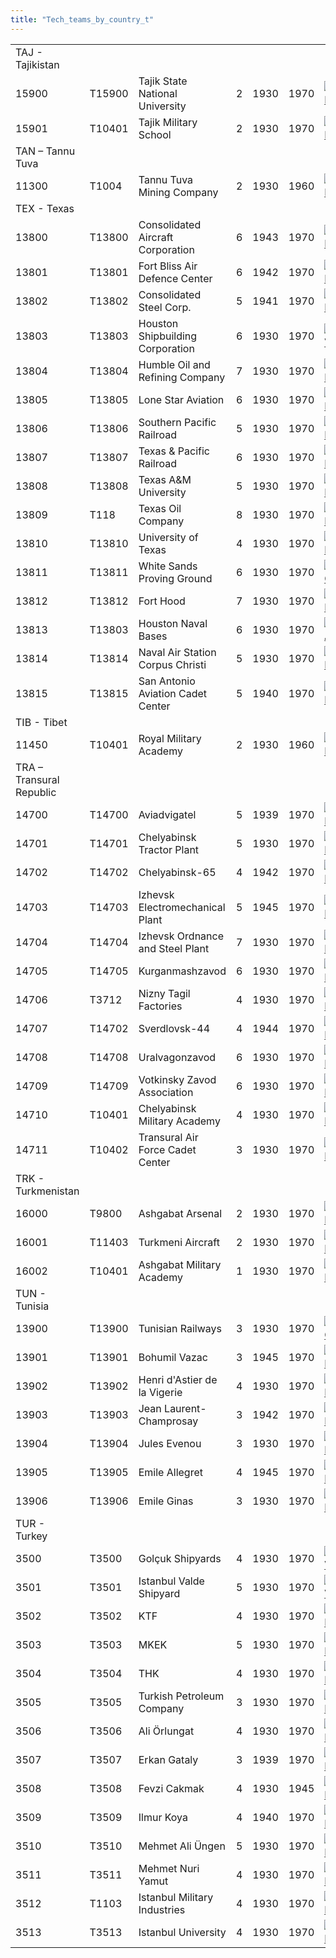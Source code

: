 ```yaml
---
title: "Tech_teams_by_country_t"
---
```


|                          |        |                                   |     |      |      |                                                                                             |                                                                                             |                                                                                           |                                                                                           |                                                                                       |
|--------------------------|--------|-----------------------------------|-----|------|------|---------------------------------------------------------------------------------------------|---------------------------------------------------------------------------------------------|-------------------------------------------------------------------------------------------|-------------------------------------------------------------------------------------------|---------------------------------------------------------------------------------------|
| TAJ - Tajikistan         |        |                                   |     |      |      |                                                                                             |                                                                                             |                                                                                           |                                                                                           |                                                                                       |
| 15900                    | T15900 | Tajik State National University   | 2   | 1930 | 1970 | [![CHE](/images/1/19/Chemistry.png)](/File:Chemistry.png "CHE")                             | [![ELE](/images/d/dd/Electronics.png)](/File:Electronics.png "ELE")                         | [![MGT](/images/c/c7/Management.png)](/File:Management.png "MGT")                         | [![MTH](/images/7/79/Mathematics.png)](/File:Mathematics.png "MTH")                       | [![MCH](/images/a/a1/Mechanics.png)](/File:Mechanics.png "MCH")                       |
| 15901                    | T10401 | Tajik Military School             | 2   | 1930 | 1970 | [![CEX](/images/b/bc/Centralized_execution.png)](/File:Centralized_execution.png "CEX")     | [![DEX](/images/0/0d/Decentralized_execution.png)](/File:Decentralized_execution.png "DEX") | [![INF](/images/b/be/Infantry_focus.png)](/File:Infantry_focus.png "INF")                 | [![LGT](/images/1/1d/Large_unit_tactics.png)](/File:Large_unit_tactics.png "LGT")         | [![TRA](/images/b/b1/Training.png)](/File:Training.png "TRA")                         |
| TAN – Tannu Tuva         |        |                                   |     |      |      |                                                                                             |                                                                                             |                                                                                           |                                                                                           |                                                                                       |
| 11300                    | T1004  | Tannu Tuva Mining Company         | 2   | 1930 | 1960 | [![ELE](/images/d/dd/Electronics.png)](/File:Electronics.png "ELE")                         | [![EQP](/images/2/20/General_equipment.png)](/File:General_equipment.png "EQP")             | [![IND](/images/7/79/Industrial_engineering.png)](/File:Industrial_engineering.png "IND") | [![MCH](/images/a/a1/Mechanics.png)](/File:Mechanics.png "MCH")                           | [![TEC](/images/9/9d/Technical_efficiency.png)](/File:Technical_efficiency.png "TEC") |
| TEX - Texas              |        |                                   |     |      |      |                                                                                             |                                                                                             |                                                                                           |                                                                                           |                                                                                       |
| 13800                    | T13800 | Consolidated Aircraft Corporation | 6   | 1943 | 1970 | [![AER](/images/a/a1/Aeronautics.png)](/File:Aeronautics.png "AER")                         | [![ELE](/images/d/dd/Electronics.png)](/File:Electronics.png "ELE")                         | [![TEC](/images/9/9d/Technical_efficiency.png)](/File:Technical_efficiency.png "TEC")     |                                                                                           |                                                                                       |
| 13801                    | T13801 | Fort Bliss Air Defence Center     | 6   | 1942 | 1970 | [![ART](/images/d/d8/Artillery.png)](/File:Artillery.png "ART")                             | [![ELE](/images/d/dd/Electronics.png)](/File:Electronics.png "ELE")                         |                                                                                           |                                                                                           |                                                                                       |
| 13802                    | T13802 | Consolidated Steel Corp.          | 5   | 1941 | 1970 | [![ART](/images/d/d8/Artillery.png)](/File:Artillery.png "ART")                             | [![NVA](/images/e/ea/Naval_artillery.png)](/File:Naval_artillery.png "NVA")                 | [![NVE](/images/0/09/Naval_engineering.png)](/File:Naval_engineering.png "NVE")           | [![TEC](/images/9/9d/Technical_efficiency.png)](/File:Technical_efficiency.png "TEC")     |                                                                                       |
| 13803                    | T13803 | Houston Shipbuilding Corporation  | 6   | 1930 | 1970 | [![NVA](/images/e/ea/Naval_artillery.png)](/File:Naval_artillery.png "NVA")                 | [![NVE](/images/0/09/Naval_engineering.png)](/File:Naval_engineering.png "NVE")             | [![TEC](/images/9/9d/Technical_efficiency.png)](/File:Technical_efficiency.png "TEC")     |                                                                                           |                                                                                       |
| 13804                    | T13804 | Humble Oil and Refining Company   | 7   | 1930 | 1970 | [![CHE](/images/1/19/Chemistry.png)](/File:Chemistry.png "CHE")                             | [![IND](/images/7/79/Industrial_engineering.png)](/File:Industrial_engineering.png "IND")   | [![MGT](/images/c/c7/Management.png)](/File:Management.png "MGT")                         |                                                                                           |                                                                                       |
| 13805                    | T13805 | Lone Star Aviation                | 6   | 1930 | 1970 | [![AER](/images/a/a1/Aeronautics.png)](/File:Aeronautics.png "AER")                         | [![ELE](/images/d/dd/Electronics.png)](/File:Electronics.png "ELE")                         | [![TEC](/images/9/9d/Technical_efficiency.png)](/File:Technical_efficiency.png "TEC")     |                                                                                           |                                                                                       |
| 13806                    | T13806 | Southern Pacific Railroad         | 5   | 1930 | 1970 | [![IND](/images/7/79/Industrial_engineering.png)](/File:Industrial_engineering.png "IND")   | [![MGT](/images/c/c7/Management.png)](/File:Management.png "MGT")                           | [![MCH](/images/a/a1/Mechanics.png)](/File:Mechanics.png "MCH")                           |                                                                                           |                                                                                       |
| 13807                    | T13807 | Texas & Pacific Railroad          | 6   | 1930 | 1970 | [![IND](/images/7/79/Industrial_engineering.png)](/File:Industrial_engineering.png "IND")   | [![MGT](/images/c/c7/Management.png)](/File:Management.png "MGT")                           | [![MCH](/images/a/a1/Mechanics.png)](/File:Mechanics.png "MCH")                           |                                                                                           |                                                                                       |
| 13808                    | T13808 | Texas A&M University              | 5   | 1930 | 1970 | [![CHE](/images/1/19/Chemistry.png)](/File:Chemistry.png "CHE")                             | [![DEX](/images/0/0d/Decentralized_execution.png)](/File:Decentralized_execution.png "DEX") | [![MCH](/images/a/a1/Mechanics.png)](/File:Mechanics.png "MCH")                           | [![SMT](/images/2/2f/Small_unit_tactics.png)](/File:Small_unit_tactics.png "SMT")         | [![TRA](/images/b/b1/Training.png)](/File:Training.png "TRA")                         |
| 13809                    | T118   | Texas Oil Company                 | 8   | 1930 | 1970 | [![CHE](/images/1/19/Chemistry.png)](/File:Chemistry.png "CHE")                             | [![IND](/images/7/79/Industrial_engineering.png)](/File:Industrial_engineering.png "IND")   | [![TEC](/images/9/9d/Technical_efficiency.png)](/File:Technical_efficiency.png "TEC")     |                                                                                           |                                                                                       |
| 13810                    | T13810 | University of Texas               | 4   | 1930 | 1970 | [![CHE](/images/1/19/Chemistry.png)](/File:Chemistry.png "CHE")                             | [![MGT](/images/c/c7/Management.png)](/File:Management.png "MGT")                           | [![MTH](/images/7/79/Mathematics.png)](/File:Mathematics.png "MTH")                       | [![MCH](/images/a/a1/Mechanics.png)](/File:Mechanics.png "MCH")                           |                                                                                       |
| 13811                    | T13811 | White Sands Proving Ground        | 6   | 1930 | 1970 | [![MGT](/images/c/c7/Management.png)](/File:Management.png "MGT")                           | [![RKT](/images/5/51/Rocketry.png)](/File:Rocketry.png "RKT")                               |                                                                                           |                                                                                           |                                                                                       |
| 13812                    | T13812 | Fort Hood                         | 7   | 1930 | 1970 | [![ART](/images/d/d8/Artillery.png)](/File:Artillery.png "ART")                             | [![CEX](/images/b/bc/Centralized_execution.png)](/File:Centralized_execution.png "CEX")     | [![CAF](/images/f/f8/Combined_arms_focus.png)](/File:Combined_arms_focus.png "CAF")       | [![INF](/images/b/be/Infantry_focus.png)](/File:Infantry_focus.png "INF")                 | [![TRA](/images/b/b1/Training.png)](/File:Training.png "TRA")                         |
| 13813                    | T13803 | Houston Naval Bases               | 6   | 1930 | 1970 | [![CAR](/images/e/e9/Carrier_tactics.png)](/File:Carrier_tactics.png "CAR")                 | [![LTF](/images/e/e7/Large_taskforce_tactics.png)](/File:Large_taskforce_tactics.png "LTF") | [![NVT](/images/1/10/Naval_training.png)](/File:Naval_training.png "NVT")                 | [![SEA](/images/2/22/Seamanship.png)](/File:Seamanship.png "SEA")                         | [![SUB](/images/6/61/Submarine_tactics.png)](/File:Submarine_tactics.png "SUB")       |
| 13814                    | T13814 | Naval Air Station Corpus Christi  | 5   | 1930 | 1970 | [![AER](/images/a/a1/Aeronautics.png)](/File:Aeronautics.png "AER")                         | [![AIR](/images/8/87/Aircraft_testing.png)](/File:Aircraft_testing.png "AIR")               | [![PIL](/images/6/6b/Piloting.png)](/File:Piloting.png "PIL")                             |                                                                                           |                                                                                       |
| 13815                    | T13815 | San Antonio Aviation Cadet Center | 5   | 1940 | 1970 | [![AIR](/images/8/87/Aircraft_testing.png)](/File:Aircraft_testing.png "AIR")               | [![BOM](/images/2/26/Bomber_tactics.png)](/File:Bomber_tactics.png "BOM")                   | [![CAF](/images/f/f8/Combined_arms_focus.png)](/File:Combined_arms_focus.png "CAF")       | [![FTR](/images/8/8a/Fighter_tactics.png)](/File:Fighter_tactics.png "FTR")               | [![PIL](/images/6/6b/Piloting.png)](/File:Piloting.png "PIL")                         |
| TIB - Tibet              |        |                                   |     |      |      |                                                                                             |                                                                                             |                                                                                           |                                                                                           |                                                                                       |
| 11450                    | T10401 | Royal Military Academy            | 2   | 1930 | 1960 | [![ART](/images/d/d8/Artillery.png)](/File:Artillery.png "ART")                             | [![DEX](/images/0/0d/Decentralized_execution.png)](/File:Decentralized_execution.png "DEX") | [![CRG](/images/3/38/Individual_courage.png)](/File:Individual_courage.png "CRG")         | [![MCH](/images/a/a1/Mechanics.png)](/File:Mechanics.png "MCH")                           | [![SMT](/images/2/2f/Small_unit_tactics.png)](/File:Small_unit_tactics.png "SMT")     |
| TRA – Transural Republic |        |                                   |     |      |      |                                                                                             |                                                                                             |                                                                                           |                                                                                           |                                                                                       |
| 14700                    | T14700 | Aviadvigatel                      | 5   | 1939 | 1970 | [![AER](/images/a/a1/Aeronautics.png)](/File:Aeronautics.png "AER")                         | [![ELE](/images/d/dd/Electronics.png)](/File:Electronics.png "ELE")                         | [![TEC](/images/9/9d/Technical_efficiency.png)](/File:Technical_efficiency.png "TEC")     |                                                                                           |                                                                                       |
| 14701                    | T14701 | Chelyabinsk Tractor Plant         | 5   | 1930 | 1970 | [![IND](/images/7/79/Industrial_engineering.png)](/File:Industrial_engineering.png "IND")   | [![MGT](/images/c/c7/Management.png)](/File:Management.png "MGT")                           | [![MCH](/images/a/a1/Mechanics.png)](/File:Mechanics.png "MCH")                           |                                                                                           |                                                                                       |
| 14702                    | T14702 | Chelyabinsk-65                    | 4   | 1942 | 1970 | [![CHE](/images/1/19/Chemistry.png)](/File:Chemistry.png "CHE")                             | [![NUC](/images/0/05/Nuclear_engineering.png)](/File:Nuclear_engineering.png "NUC")         | [![PHY](/images/a/a1/Nuclear_physics.png)](/File:Nuclear_physics.png "PHY")               |                                                                                           |                                                                                       |
| 14703                    | T14703 | Izhevsk Electromechanical Plant   | 5   | 1945 | 1970 | [![ELE](/images/d/dd/Electronics.png)](/File:Electronics.png "ELE")                         | [![MCH](/images/a/a1/Mechanics.png)](/File:Mechanics.png "MCH")                             |                                                                                           |                                                                                           |                                                                                       |
| 14704                    | T14704 | Izhevsk Ordnance and Steel Plant  | 7   | 1930 | 1970 | [![ART](/images/d/d8/Artillery.png)](/File:Artillery.png "ART")                             | [![EQP](/images/2/20/General_equipment.png)](/File:General_equipment.png "EQP")             | [![MCH](/images/a/a1/Mechanics.png)](/File:Mechanics.png "MCH")                           | [![RKT](/images/5/51/Rocketry.png)](/File:Rocketry.png "RKT")                             |                                                                                       |
| 14705                    | T14705 | Kurganmashzavod                   | 6   | 1930 | 1970 | [![ART](/images/d/d8/Artillery.png)](/File:Artillery.png "ART")                             | [![MCH](/images/a/a1/Mechanics.png)](/File:Mechanics.png "MCH")                             | [![TEC](/images/9/9d/Technical_efficiency.png)](/File:Technical_efficiency.png "TEC")     |                                                                                           |                                                                                       |
| 14706                    | T3712  | Nizny Tagil Factories             | 4   | 1930 | 1970 | [![CHE](/images/1/19/Chemistry.png)](/File:Chemistry.png "CHE")                             | [![IND](/images/7/79/Industrial_engineering.png)](/File:Industrial_engineering.png "IND")   | [![MCH](/images/a/a1/Mechanics.png)](/File:Mechanics.png "MCH")                           | [![TEC](/images/9/9d/Technical_efficiency.png)](/File:Technical_efficiency.png "TEC")     |                                                                                       |
| 14707                    | T14702 | Sverdlovsk-44                     | 4   | 1944 | 1970 | [![CHE](/images/1/19/Chemistry.png)](/File:Chemistry.png "CHE")                             | [![IND](/images/7/79/Industrial_engineering.png)](/File:Industrial_engineering.png "IND")   | [![MTH](/images/7/79/Mathematics.png)](/File:Mathematics.png "MTH")                       | [![NUC](/images/0/05/Nuclear_engineering.png)](/File:Nuclear_engineering.png "NUC")       | [![PHY](/images/a/a1/Nuclear_physics.png)](/File:Nuclear_physics.png "PHY")           |
| 14708                    | T14708 | Uralvagonzavod                    | 6   | 1930 | 1970 | [![ART](/images/d/d8/Artillery.png)](/File:Artillery.png "ART")                             | [![EQP](/images/2/20/General_equipment.png)](/File:General_equipment.png "EQP")             | [![IND](/images/7/79/Industrial_engineering.png)](/File:Industrial_engineering.png "IND") | [![MCH](/images/a/a1/Mechanics.png)](/File:Mechanics.png "MCH")                           | [![TEC](/images/9/9d/Technical_efficiency.png)](/File:Technical_efficiency.png "TEC") |
| 14709                    | T14709 | Votkinsky Zavod Association       | 6   | 1930 | 1970 | [![ART](/images/d/d8/Artillery.png)](/File:Artillery.png "ART")                             | [![CHE](/images/1/19/Chemistry.png)](/File:Chemistry.png "CHE")                             | [![EQP](/images/2/20/General_equipment.png)](/File:General_equipment.png "EQP")           | [![IND](/images/7/79/Industrial_engineering.png)](/File:Industrial_engineering.png "IND") | [![MCH](/images/a/a1/Mechanics.png)](/File:Mechanics.png "MCH")                       |
| 14710                    | T10401 | Chelyabinsk Military Academy      | 4   | 1930 | 1970 | [![CEX](/images/b/bc/Centralized_execution.png)](/File:Centralized_execution.png "CEX")     | [![CAF](/images/f/f8/Combined_arms_focus.png)](/File:Combined_arms_focus.png "CAF")         | [![INF](/images/b/be/Infantry_focus.png)](/File:Infantry_focus.png "INF")                 | [![LGT](/images/1/1d/Large_unit_tactics.png)](/File:Large_unit_tactics.png "LGT")         | [![TRA](/images/b/b1/Training.png)](/File:Training.png "TRA")                         |
| 14711                    | T10402 | Transural Air Force Cadet Center  | 3   | 1930 | 1970 | [![AIR](/images/8/87/Aircraft_testing.png)](/File:Aircraft_testing.png "AIR")               | [![BOM](/images/2/26/Bomber_tactics.png)](/File:Bomber_tactics.png "BOM")                   | [![FTR](/images/8/8a/Fighter_tactics.png)](/File:Fighter_tactics.png "FTR")               | [![PIL](/images/6/6b/Piloting.png)](/File:Piloting.png "PIL")                             |                                                                                       |
| TRK - Turkmenistan       |        |                                   |     |      |      |                                                                                             |                                                                                             |                                                                                           |                                                                                           |                                                                                       |
| 16000                    | T9800  | Ashgabat Arsenal                  | 2   | 1930 | 1970 | [![ART](/images/d/d8/Artillery.png)](/File:Artillery.png "ART")                             | [![EQP](/images/2/20/General_equipment.png)](/File:General_equipment.png "EQP")             | [![MCH](/images/a/a1/Mechanics.png)](/File:Mechanics.png "MCH")                           |                                                                                           |                                                                                       |
| 16001                    | T11403 | Turkmeni Aircraft                 | 2   | 1930 | 1970 | [![AER](/images/a/a1/Aeronautics.png)](/File:Aeronautics.png "AER")                         | [![ELE](/images/d/dd/Electronics.png)](/File:Electronics.png "ELE")                         | [![TEC](/images/9/9d/Technical_efficiency.png)](/File:Technical_efficiency.png "TEC")     |                                                                                           |                                                                                       |
| 16002                    | T10401 | Ashgabat Military Academy         | 1   | 1930 | 1970 | [![CEX](/images/b/bc/Centralized_execution.png)](/File:Centralized_execution.png "CEX")     | [![DEX](/images/0/0d/Decentralized_execution.png)](/File:Decentralized_execution.png "DEX") | [![INF](/images/b/be/Infantry_focus.png)](/File:Infantry_focus.png "INF")                 | [![LGT](/images/1/1d/Large_unit_tactics.png)](/File:Large_unit_tactics.png "LGT")         | [![TRA](/images/b/b1/Training.png)](/File:Training.png "TRA")                         |
| TUN - Tunisia            |        |                                   |     |      |      |                                                                                             |                                                                                             |                                                                                           |                                                                                           |                                                                                       |
| 13900                    | T13900 | Tunisian Railways                 | 3   | 1930 | 1970 | [![EQP](/images/2/20/General_equipment.png)](/File:General_equipment.png "EQP")             | [![IND](/images/7/79/Industrial_engineering.png)](/File:Industrial_engineering.png "IND")   | [![MGT](/images/c/c7/Management.png)](/File:Management.png "MGT")                         | [![MCH](/images/a/a1/Mechanics.png)](/File:Mechanics.png "MCH")                           |                                                                                       |
| 13901                    | T13901 | Bohumil Vazac                     | 3   | 1945 | 1970 | [![DEX](/images/0/0d/Decentralized_execution.png)](/File:Decentralized_execution.png "DEX") | [![CRG](/images/3/38/Individual_courage.png)](/File:Individual_courage.png "CRG")           | [![SMT](/images/2/2f/Small_unit_tactics.png)](/File:Small_unit_tactics.png "SMT")         | [![TRA](/images/b/b1/Training.png)](/File:Training.png "TRA")                             |                                                                                       |
| 13902                    | T13902 | Henri d'Astier de la Vigerie      | 4   | 1930 | 1970 | [![CEX](/images/b/bc/Centralized_execution.png)](/File:Centralized_execution.png "CEX")     | [![CAF](/images/f/f8/Combined_arms_focus.png)](/File:Combined_arms_focus.png "CAF")         | [![CRG](/images/3/38/Individual_courage.png)](/File:Individual_courage.png "CRG")         | [![LGT](/images/1/1d/Large_unit_tactics.png)](/File:Large_unit_tactics.png "LGT")         |                                                                                       |
| 13903                    | T13903 | Jean Laurent-Champrosay           | 3   | 1942 | 1970 | [![CEX](/images/b/bc/Centralized_execution.png)](/File:Centralized_execution.png "CEX")     | [![LTF](/images/e/e7/Large_taskforce_tactics.png)](/File:Large_taskforce_tactics.png "LTF") | [![NVT](/images/1/10/Naval_training.png)](/File:Naval_training.png "NVT")                 |                                                                                           |                                                                                       |
| 13904                    | T13904 | Jules Evenou                      | 3   | 1930 | 1970 | [![CEX](/images/b/bc/Centralized_execution.png)](/File:Centralized_execution.png "CEX")     | [![LTF](/images/e/e7/Large_taskforce_tactics.png)](/File:Large_taskforce_tactics.png "LTF") | [![NVT](/images/1/10/Naval_training.png)](/File:Naval_training.png "NVT")                 | [![SEA](/images/2/22/Seamanship.png)](/File:Seamanship.png "SEA")                         |                                                                                       |
| 13905                    | T13905 | Emile Allegret                    | 4   | 1945 | 1970 | [![AIR](/images/8/87/Aircraft_testing.png)](/File:Aircraft_testing.png "AIR")               | [![BOM](/images/2/26/Bomber_tactics.png)](/File:Bomber_tactics.png "BOM")                   | [![FTR](/images/8/8a/Fighter_tactics.png)](/File:Fighter_tactics.png "FTR")               | [![PIL](/images/6/6b/Piloting.png)](/File:Piloting.png "PIL")                             |                                                                                       |
| 13906                    | T13906 | Emile Ginas                       | 3   | 1930 | 1970 | [![AIR](/images/8/87/Aircraft_testing.png)](/File:Aircraft_testing.png "AIR")               | [![CEX](/images/b/bc/Centralized_execution.png)](/File:Centralized_execution.png "CEX")     | [![FTR](/images/8/8a/Fighter_tactics.png)](/File:Fighter_tactics.png "FTR")               | [![PIL](/images/6/6b/Piloting.png)](/File:Piloting.png "PIL")                             |                                                                                       |
| TUR - Turkey             |        |                                   |     |      |      |                                                                                             |                                                                                             |                                                                                           |                                                                                           |                                                                                       |
| 3500                     | T3500  | Golçuk Shipyards                  | 4   | 1930 | 1970 | [![NVA](/images/e/ea/Naval_artillery.png)](/File:Naval_artillery.png "NVA")                 | [![NVE](/images/0/09/Naval_engineering.png)](/File:Naval_engineering.png "NVE")             | [![TEC](/images/9/9d/Technical_efficiency.png)](/File:Technical_efficiency.png "TEC")     |                                                                                           |                                                                                       |
| 3501                     | T3501  | Istanbul Valde Shipyard           | 5   | 1930 | 1970 | [![NVA](/images/e/ea/Naval_artillery.png)](/File:Naval_artillery.png "NVA")                 | [![NVE](/images/0/09/Naval_engineering.png)](/File:Naval_engineering.png "NVE")             | [![TEC](/images/9/9d/Technical_efficiency.png)](/File:Technical_efficiency.png "TEC")     |                                                                                           |                                                                                       |
| 3502                     | T3502  | KTF                               | 4   | 1930 | 1970 | [![AER](/images/a/a1/Aeronautics.png)](/File:Aeronautics.png "AER")                         | [![TEC](/images/9/9d/Technical_efficiency.png)](/File:Technical_efficiency.png "TEC")       |                                                                                           |                                                                                           |                                                                                       |
| 3503                     | T3503  | MKEK                              | 5   | 1930 | 1970 | [![CHE](/images/1/19/Chemistry.png)](/File:Chemistry.png "CHE")                             | [![EQP](/images/2/20/General_equipment.png)](/File:General_equipment.png "EQP")             | [![MTH](/images/7/79/Mathematics.png)](/File:Mathematics.png "MTH")                       |                                                                                           |                                                                                       |
| 3504                     | T3504  | THK                               | 4   | 1930 | 1970 | [![AER](/images/a/a1/Aeronautics.png)](/File:Aeronautics.png "AER")                         | [![TEC](/images/9/9d/Technical_efficiency.png)](/File:Technical_efficiency.png "TEC")       |                                                                                           |                                                                                           |                                                                                       |
| 3505                     | T3505  | Turkish Petroleum Company         | 3   | 1930 | 1970 | [![CHE](/images/1/19/Chemistry.png)](/File:Chemistry.png "CHE")                             | [![IND](/images/7/79/Industrial_engineering.png)](/File:Industrial_engineering.png "IND")   | [![MGT](/images/c/c7/Management.png)](/File:Management.png "MGT")                         |                                                                                           |                                                                                       |
| 3506                     | T3506  | Ali Örlungat                      | 4   | 1930 | 1970 | [![AIR](/images/8/87/Aircraft_testing.png)](/File:Aircraft_testing.png "AIR")               | [![BOM](/images/2/26/Bomber_tactics.png)](/File:Bomber_tactics.png "BOM")                   | [![FTR](/images/8/8a/Fighter_tactics.png)](/File:Fighter_tactics.png "FTR")               |                                                                                           |                                                                                       |
| 3507                     | T3507  | Erkan Gataly                      | 3   | 1939 | 1970 | [![AIR](/images/8/87/Aircraft_testing.png)](/File:Aircraft_testing.png "AIR")               | [![BOM](/images/2/26/Bomber_tactics.png)](/File:Bomber_tactics.png "BOM")                   | [![PIL](/images/6/6b/Piloting.png)](/File:Piloting.png "PIL")                             |                                                                                           |                                                                                       |
| 3508                     | T3508  | Fevzi Cakmak                      | 4   | 1930 | 1945 | [![CEX](/images/b/bc/Centralized_execution.png)](/File:Centralized_execution.png "CEX")     | [![CRG](/images/3/38/Individual_courage.png)](/File:Individual_courage.png "CRG")           | [![INF](/images/b/be/Infantry_focus.png)](/File:Infantry_focus.png "INF")                 | [![LGT](/images/1/1d/Large_unit_tactics.png)](/File:Large_unit_tactics.png "LGT")         |                                                                                       |
| 3509                     | T3509  | Ilmur Koya                        | 4   | 1940 | 1970 | [![LTF](/images/e/e7/Large_taskforce_tactics.png)](/File:Large_taskforce_tactics.png "LTF") | [![NVT](/images/1/10/Naval_training.png)](/File:Naval_training.png "NVT")                   | [![SEA](/images/2/22/Seamanship.png)](/File:Seamanship.png "SEA")                         |                                                                                           |                                                                                       |
| 3510                     | T3510  | Mehmet Ali Üngen                  | 5   | 1930 | 1970 | [![CEX](/images/b/bc/Centralized_execution.png)](/File:Centralized_execution.png "CEX")     | [![LTF](/images/e/e7/Large_taskforce_tactics.png)](/File:Large_taskforce_tactics.png "LTF") | [![NVT](/images/1/10/Naval_training.png)](/File:Naval_training.png "NVT")                 |                                                                                           |                                                                                       |
| 3511                     | T3511  | Mehmet Nuri Yamut                 | 4   | 1930 | 1970 | [![CEX](/images/b/bc/Centralized_execution.png)](/File:Centralized_execution.png "CEX")     | [![CAF](/images/f/f8/Combined_arms_focus.png)](/File:Combined_arms_focus.png "CAF")         | [![SMT](/images/2/2f/Small_unit_tactics.png)](/File:Small_unit_tactics.png "SMT")         |                                                                                           |                                                                                       |
| 3512                     | T1103  | Istanbul Military Industries      | 4   | 1930 | 1970 | [![ART](/images/d/d8/Artillery.png)](/File:Artillery.png "ART")                             | [![ELE](/images/d/dd/Electronics.png)](/File:Electronics.png "ELE")                         | [![EQP](/images/2/20/General_equipment.png)](/File:General_equipment.png "EQP")           | [![MCH](/images/a/a1/Mechanics.png)](/File:Mechanics.png "MCH")                           |                                                                                       |
| 3513                     | T3513  | Istanbul University               | 4   | 1930 | 1970 | [![CHE](/images/1/19/Chemistry.png)](/File:Chemistry.png "CHE")                             | [![MGT](/images/c/c7/Management.png)](/File:Management.png "MGT")                           | [![MCH](/images/a/a1/Mechanics.png)](/File:Mechanics.png "MCH")                           |                                                                                           |                                                                                       |
